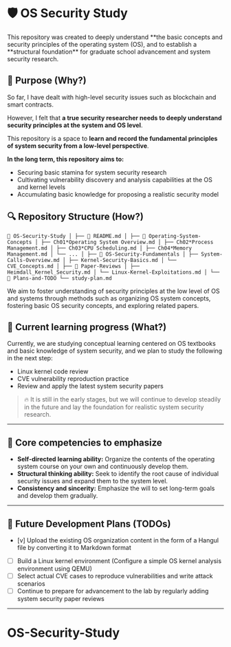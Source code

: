 # 🛡️ OS Security Study

This repository was created to deeply understand **the basic concepts and security principles of the operating system (OS), and to establish a **structural foundation\*\* for graduate school advancement and system security research.

## 🚩 Purpose (Why?)

So far, I have dealt with high-level security issues such as blockchain and smart contracts.

However, I felt that **a true security researcher needs to deeply understand security principles at the system and OS level**.

This repository is a space to **learn and record the fundamental principles of system security from a low-level perspective**.

**In the long term, this repository aims to:**

- Securing basic stamina for system security research
- Cultivating vulnerability discovery and analysis capabilities at the OS and kernel levels
- Accumulating basic knowledge for proposing a realistic security model

## 🔍 Repository Structure (How?)

`📁 OS-Security-Study
│
├── 📄 README.md
│
├── 📁 Operating-System-Concepts
│ ├── Ch01*Operating System Overview.md
│ ├── Ch02*Process Management.md
│ ├── Ch03*CPU Scheduling.md
│ ├── Ch04*Memory Management.md
│ └── ...
│
├── 📁 OS-Security-Fundamentals
│ ├── System-Calls-Overview.md
│ ├── Kernel-Security-Basics.md
│ └── CVE_Concepts.md
│
├── 📁 Paper-Reviews
│ ├── Heimdall_Kernel_Security.md
│ └── Linux-Kernel-Exploitations.md
│
└── 📁 Plans-and-TODO
└── study-plan.md`

We aim to foster understanding of security principles at the low level of OS and systems through methods such as organizing OS system concepts, fostering basic OS security concepts, and exploring related papers.

## 📖 Current learning progress (What?)

Currently, we are studying conceptual learning centered on OS textbooks and basic knowledge of system security,
and we plan to study the following in the next step:

- Linux kernel code review
- CVE vulnerability reproduction practice
- Review and apply the latest system security papers

> 🔥 It is still in the early stages, but we will continue to develop steadily in the future
> and lay the foundation for realistic system security research.

---

## 📌 Core competencies to emphasize

- **Self-directed learning ability:** Organize the contents of the operating system course on your own and continuously develop them.
- **Structural thinking ability:** Seek to identify the root cause of individual security issues and expand them to the system level.
- **Consistency and sincerity:** Emphasize the will to set long-term goals and develop them gradually.

---

## 🚧 Future Development Plans (TODOs)

- [v] Upload the existing OS organization content in the form of a Hangul file by converting it to Markdown format
- [ ] Build a Linux kernel environment (Configure a simple OS kernel analysis environment using QEMU)
- [ ] Select actual CVE cases to reproduce vulnerabilities and write attack scenarios
- [ ] Continue to prepare for advancement to the lab by regularly adding system security paper reviews

---

# OS-Security-Study
